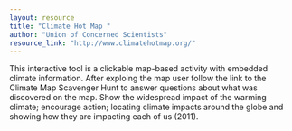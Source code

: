 ```yaml
---
layout: resource
title: "Climate Hot Map "
author: "Union of Concerned Scientists"
resource_link: "http://www.climatehotmap.org/"
---
```


This interactive tool is a clickable map-based activity with embedded climate information. After exploing the map user follow the link to the Climate Map Scavenger Hunt to answer questions about what was discovered on the map. Show the widespread impact of the warming climate; encourage action; locating climate impacts around the globe and showing how they are impacting each of us (2011).
